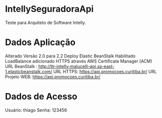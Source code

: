 # IntellySeguradoraApi
Teste para Arquiteto de Software Intelly.

# Dados Aplicação
Alterado Versão 2.0 para 2.2
Deploy Elastic BeanStalk
Habilitado LoadBalance adicionado HTTPS através AWS Certificate Manager (ACM)
URL BeanStalk : http://tlr-intelly-malucelli-api.sa-east-1.elasticbeanstalk.com/
URL HTTPS: https://api.promocoes.curitiba.br/
URL Projeto WEB: https://api.promocoes.curitiba.br/

# Dados de Acesso
Usuário: thiago
Senha: 123456
